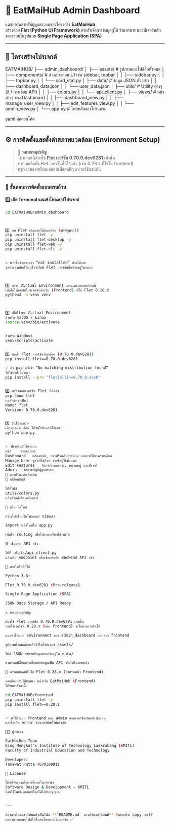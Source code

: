 # 🧭 EatMaiHub Admin Dashboard

แดชบอร์ดสำหรับผู้ดูแลระบบของโครงการ **EatMaiHub**  
สร้างด้วย **Flet (Python UI Framework)** สำหรับจัดการข้อมูลผู้ใช้ ร้านอาหาร และฟีเจอร์หลักของระบบในรูปแบบ **Single Page Application (SPA)**

---

## 📁 โครงสร้างโปรเจกต์

EATMAIHUB/
├── admin_dashboard/
│ ├── assets/ # รูปภาพและไฟล์สื่อทั้งหมด
│ ├── components/ # ส่วนประกอบ UI เช่น sidebar, topbar
│ │ ├── sidebar.py
│ │ ├── topbar.py
│ │ └── card_stat.py
│ ├── data/ # ข้อมูล JSON ตัวอย่าง
│ │ ├── dashboard_data.json
│ │ └── user_data.json
│ ├── utils/ # Utility ต่างๆ (สี / การเชื่อม API)
│ │ ├── colors.py
│ │ └── api_client.py
│ ├── views/ # หน้าต่างๆ ของ Dashboard
│ │ ├── dashboard_view.py
│ │ ├── manage_user_view.py
│ │ ├── edit_features_view.py
│ │ └── admin_view.py
│ └── app.py # ไฟล์หลักของโปรแกรม

yaml
คัดลอกโค้ด



---

## ⚙️ การติดตั้งและตั้งค่าสภาพแวดล้อม (Environment Setup)

> 🔧 **หมายเหตุสำคัญ**  
> โปรเจกต์นี้ต้องใช้ **Flet เวอร์ชัน 0.70.0.dev6281** เท่านั้น  
> หากเคยติดตั้ง Flet เวอร์ชันอื่นไว้แล้ว (เช่น 0.28.x ที่ใช้ใน frontend)  
> กรุณาลบออกทั้งหมดก่อนเพื่อลดปัญหาเวอร์ชันชนกัน

---

### 🧩 ขั้นตอนการติดตั้งแบบครบถ้วน

#### 1️⃣ เปิด Terminal และเข้าโฟลเดอร์โปรเจกต์
```bash
cd EATMAIHUB/admin_dashboard



2️⃣ ลบ Flet เดิมออกให้หมดก่อน (สำคัญมาก!)
pip uninstall flet -y
pip uninstall flet-desktop -y
pip uninstall flet-web -y
pip uninstall flet-cli -y


⚠️ หากขึ้นข้อความว่า “not installed” ข้ามได้เลย
จุดประสงค์คือให้แน่ใจว่าไม่มี Flet เวอร์ชันอื่นค้างอยู่ในระบบ



3️⃣ สร้าง Virtual Environment แยกเฉพาะแดชบอร์ดนี้
เพื่อไม่ให้ชนกับโปรเจกต์หน้าเว็บ (Frontend) ที่ใช้ Flet 0.28.x
python3 -m venv venv



4️⃣ เปิดใช้งาน Virtual Environment
สำหรับ macOS / Linux
source venv/bin/activate


สำหรับ Windows
venv\Scripts\activate


5️⃣ ติดตั้ง Flet เวอร์ชันที่ถูกต้อง (0.70.0.dev6281)
pip install flet==0.70.0.dev6281

💡 ถ้า pip แจ้งว่า “No matching distribution found”
ให้ใช้คำสั่งนี้แทน:
pip install --pre 'flet[all]>=0.70.0.dev0'


6️⃣ ตรวจสอบเวอร์ชัน Flet ที่ติดตั้ง
pip show flet
ผลลัพธ์ควรเป็น:
Name: flet
Version: 0.70.0.dev6281


7️⃣ รันโปรแกรม
เมื่อทุกอย่างพร้อม ให้รันโปรเจกต์ได้เลย:
python app.py


✨ ฟีเจอร์หลักในระบบ
หน้า	รายละเอียด
Dashboard	แสดงสถิติ, กราฟร้านค้ายอดนิยม และการใช้งานรายเดือน
Manage User	ดู/แก้ไข/ลบ รายชื่อผู้ใช้ทั้งหมด
Edit Features	จัดการร้านอาหาร, หมวดหมู่ และฟีเจอร์
Admin	จัดการบัญชีผู้ดูแลระบบ
🎨 การปรับแต่งเพิ่มเติม
🎨 เปลี่ยนธีมสี

ไปที่ไฟล์
utils/colors.py
แล้วปรับค่าสีตามต้องการ

🧩 เพิ่มหน้าใหม่

สร้างไฟล์ใหม่ในโฟลเดอร์ views/

import หน้าใหม่ใน app.py

เพิ่มใน routing เพื่อให้ระบบเรียกใช้งานได้

🌐 เชื่อมต่อ API จริง

ไปที่ utils/api_client.py
แล้วเพิ่ม endpoint เพื่อเชื่อมต่อกับ Backend API จริง

🧰 เทคโนโลยีที่ใช้

Python 3.8+

Flet 0.70.0.dev6281 (Pre-release)

Single Page Application (SPA)

JSON Data Storage / API Ready

⚠️ หมายเหตุสำคัญ

ต้องใช้ Flet เวอร์ชัน 0.70.0.dev6281 เท่านั้น
หากใช้เวอร์ชัน 0.28.x (ของ frontend) จะไม่สามารถรันได้

แนะนำให้แยก environment ของ admin_dashboard ออกจาก frontend

รูปภาพทั้งหมดต้องเก็บไว้ในโฟลเดอร์ assets/

ไฟล์ JSON สำหรับข้อมูลตัวอย่างอยู่ใน data/

สามารถเปลี่ยนการเชื่อมต่อข้อมูลเป็น API จริงได้ในภายหลัง

🔁 การสลับกลับไปใช้ Flet 0.28.x (สำหรับหน้า Frontend)

หากต้องกลับไปพัฒนา หน้าเว็บ EatMaiHub (Frontend)
ให้รันคำสั่งดังนี้:

cd EATMAIHUB/frontend
pip uninstall flet -y
pip install flet==0.28.1


✅ ทำให้ระบบ frontend และ admin แยกเวอร์ชันกันอย่างชัดเจน
และไม่เกิด error จากเวอร์ชันที่ไม่ตรงกัน

👨‍💻 ผู้พัฒนา

EatMaiHub Team
King Mongkut’s Institute of Technology Ladkrabang (KMITL)
Faculty of Industrial Education and Technology

Developer:
Tanawat Putta (67030091)

🧾 License

โค้ดนี้พัฒนาเพื่อการศึกษาในรายวิชา
Software Design & Development – KMITL
ห้ามใช้ในเชิงพาณิชย์โดยไม่ได้รับอนุญาต


---

ต้องการไหมครับให้ผมส่งเป็นไฟล์ **`README.md` ดาวน์โหลดได้ทันที** (แทนที่จะ copy เอง)?  
ผมสามารถแนบไฟล์ให้โหลดโดยตรงได้เลยครับ ✅